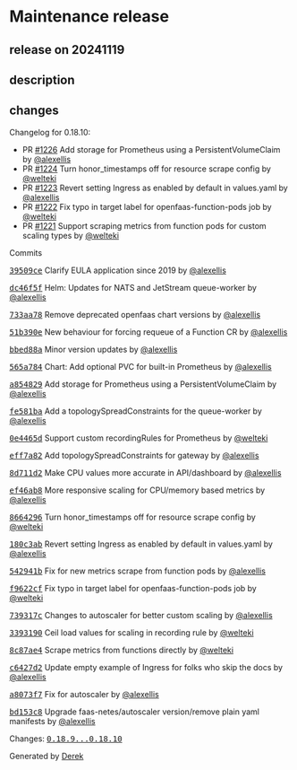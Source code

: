 # Maintenance release

## release on 20241119
## description
## changes
Changelog for 0.18.10:

* PR <a class="issue-link js-issue-link" data-error-text="Failed to load title" data-id="2495000373" data-permission-text="Title is private" data-url="https://github.com/openfaas/faas-netes/issues/1226" data-hovercard-type="pull_request" data-hovercard-url="/openfaas/faas-netes/pull/1226/hovercard" href="https://github.com/openfaas/faas-netes/pull/1226">#1226</a> Add storage for Prometheus using a PersistentVolumeClaim by <a class="user-mention notranslate" data-hovercard-type="user" data-hovercard-url="/users/alexellis/hovercard" data-octo-click="hovercard-link-click" data-octo-dimensions="link_type:self" href="https://github.com/alexellis">@alexellis</a>
* PR <a class="issue-link js-issue-link" data-error-text="Failed to load title" data-id="2482964064" data-permission-text="Title is private" data-url="https://github.com/openfaas/faas-netes/issues/1224" data-hovercard-type="pull_request" data-hovercard-url="/openfaas/faas-netes/pull/1224/hovercard" href="https://github.com/openfaas/faas-netes/pull/1224">#1224</a> Turn honor_timestamps off for resource scrape config by <a class="user-mention notranslate" data-hovercard-type="user" data-hovercard-url="/users/welteki/hovercard" data-octo-click="hovercard-link-click" data-octo-dimensions="link_type:self" href="https://github.com/welteki">@welteki</a>
* PR <a class="issue-link js-issue-link" data-error-text="Failed to load title" data-id="2481130142" data-permission-text="Title is private" data-url="https://github.com/openfaas/faas-netes/issues/1223" data-hovercard-type="pull_request" data-hovercard-url="/openfaas/faas-netes/pull/1223/hovercard" href="https://github.com/openfaas/faas-netes/pull/1223">#1223</a> Revert setting Ingress as enabled by default in values.yaml by <a class="user-mention notranslate" data-hovercard-type="user" data-hovercard-url="/users/alexellis/hovercard" data-octo-click="hovercard-link-click" data-octo-dimensions="link_type:self" href="https://github.com/alexellis">@alexellis</a>
* PR <a class="issue-link js-issue-link" data-error-text="Failed to load title" data-id="2480094965" data-permission-text="Title is private" data-url="https://github.com/openfaas/faas-netes/issues/1222" data-hovercard-type="pull_request" data-hovercard-url="/openfaas/faas-netes/pull/1222/hovercard" href="https://github.com/openfaas/faas-netes/pull/1222">#1222</a> Fix typo in target label for openfaas-function-pods job by <a class="user-mention notranslate" data-hovercard-type="user" data-hovercard-url="/users/welteki/hovercard" data-octo-click="hovercard-link-click" data-octo-dimensions="link_type:self" href="https://github.com/welteki">@welteki</a>
* PR <a class="issue-link js-issue-link" data-error-text="Failed to load title" data-id="2477890840" data-permission-text="Title is private" data-url="https://github.com/openfaas/faas-netes/issues/1221" data-hovercard-type="pull_request" data-hovercard-url="/openfaas/faas-netes/pull/1221/hovercard" href="https://github.com/openfaas/faas-netes/pull/1221">#1221</a> Support scraping metrics from function pods for custom scaling types by <a class="user-mention notranslate" data-hovercard-type="user" data-hovercard-url="/users/welteki/hovercard" data-octo-click="hovercard-link-click" data-octo-dimensions="link_type:self" href="https://github.com/welteki">@welteki</a>

Commits  

<a class="commit-link" data-hovercard-type="commit" data-hovercard-url="https://github.com/openfaas/faas-netes/commit/39509ced6d6d2039e3f166ccaa3c88c7e1787f98/hovercard" href="https://github.com/openfaas/faas-netes/commit/39509ced6d6d2039e3f166ccaa3c88c7e1787f98"><tt>39509ce</tt></a> Clarify EULA application since 2019 by <a class="user-mention notranslate" data-hovercard-type="user" data-hovercard-url="/users/alexellis/hovercard" data-octo-click="hovercard-link-click" data-octo-dimensions="link_type:self" href="https://github.com/alexellis">@alexellis</a>  

<a class="commit-link" data-hovercard-type="commit" data-hovercard-url="https://github.com/openfaas/faas-netes/commit/dc46f5f9f1a4b0cbecf7cc221dc6d66e88d0a0df/hovercard" href="https://github.com/openfaas/faas-netes/commit/dc46f5f9f1a4b0cbecf7cc221dc6d66e88d0a0df"><tt>dc46f5f</tt></a> Helm: Updates for NATS and JetStream queue-worker by <a class="user-mention notranslate" data-hovercard-type="user" data-hovercard-url="/users/alexellis/hovercard" data-octo-click="hovercard-link-click" data-octo-dimensions="link_type:self" href="https://github.com/alexellis">@alexellis</a>  

<a class="commit-link" data-hovercard-type="commit" data-hovercard-url="https://github.com/openfaas/faas-netes/commit/733aa789aadee3b735e3399903ccc4b75a3f0f52/hovercard" href="https://github.com/openfaas/faas-netes/commit/733aa789aadee3b735e3399903ccc4b75a3f0f52"><tt>733aa78</tt></a> Remove deprecated openfaas chart versions by <a class="user-mention notranslate" data-hovercard-type="user" data-hovercard-url="/users/alexellis/hovercard" data-octo-click="hovercard-link-click" data-octo-dimensions="link_type:self" href="https://github.com/alexellis">@alexellis</a>  

<a class="commit-link" data-hovercard-type="commit" data-hovercard-url="https://github.com/openfaas/faas-netes/commit/51b390ee1da12188e20ed042e05c6f9a37994596/hovercard" href="https://github.com/openfaas/faas-netes/commit/51b390ee1da12188e20ed042e05c6f9a37994596"><tt>51b390e</tt></a> New behaviour for forcing requeue of a Function CR by <a class="user-mention notranslate" data-hovercard-type="user" data-hovercard-url="/users/alexellis/hovercard" data-octo-click="hovercard-link-click" data-octo-dimensions="link_type:self" href="https://github.com/alexellis">@alexellis</a>  

<a class="commit-link" data-hovercard-type="commit" data-hovercard-url="https://github.com/openfaas/faas-netes/commit/bbed88a5f25e132b2fa697bc20419919bd5f765e/hovercard" href="https://github.com/openfaas/faas-netes/commit/bbed88a5f25e132b2fa697bc20419919bd5f765e"><tt>bbed88a</tt></a> Minor version updates by <a class="user-mention notranslate" data-hovercard-type="user" data-hovercard-url="/users/alexellis/hovercard" data-octo-click="hovercard-link-click" data-octo-dimensions="link_type:self" href="https://github.com/alexellis">@alexellis</a>  

<a class="commit-link" data-hovercard-type="commit" data-hovercard-url="https://github.com/openfaas/faas-netes/commit/565a7849964369a0186a5e43888afc7b60c233fb/hovercard" href="https://github.com/openfaas/faas-netes/commit/565a7849964369a0186a5e43888afc7b60c233fb"><tt>565a784</tt></a> Chart: Add optional PVC for built-in Prometheus by <a class="user-mention notranslate" data-hovercard-type="user" data-hovercard-url="/users/alexellis/hovercard" data-octo-click="hovercard-link-click" data-octo-dimensions="link_type:self" href="https://github.com/alexellis">@alexellis</a>  

<a class="commit-link" data-hovercard-type="commit" data-hovercard-url="https://github.com/openfaas/faas-netes/commit/a8548297fefc92891b09b0674366877f0833993b/hovercard" href="https://github.com/openfaas/faas-netes/commit/a8548297fefc92891b09b0674366877f0833993b"><tt>a854829</tt></a> Add storage for Prometheus using a PersistentVolumeClaim by <a class="user-mention notranslate" data-hovercard-type="user" data-hovercard-url="/users/alexellis/hovercard" data-octo-click="hovercard-link-click" data-octo-dimensions="link_type:self" href="https://github.com/alexellis">@alexellis</a>  

<a class="commit-link" data-hovercard-type="commit" data-hovercard-url="https://github.com/openfaas/faas-netes/commit/fe581bacf477490dc81500d01566c60bef18b43d/hovercard" href="https://github.com/openfaas/faas-netes/commit/fe581bacf477490dc81500d01566c60bef18b43d"><tt>fe581ba</tt></a> Add a topologySpreadConstraints for the queue-worker by <a class="user-mention notranslate" data-hovercard-type="user" data-hovercard-url="/users/alexellis/hovercard" data-octo-click="hovercard-link-click" data-octo-dimensions="link_type:self" href="https://github.com/alexellis">@alexellis</a>  

<a class="commit-link" data-hovercard-type="commit" data-hovercard-url="https://github.com/openfaas/faas-netes/commit/0e4465dde67137a394839ba8748642eb908a3e76/hovercard" href="https://github.com/openfaas/faas-netes/commit/0e4465dde67137a394839ba8748642eb908a3e76"><tt>0e4465d</tt></a> Support custom recordingRules for Prometheus by <a class="user-mention notranslate" data-hovercard-type="user" data-hovercard-url="/users/welteki/hovercard" data-octo-click="hovercard-link-click" data-octo-dimensions="link_type:self" href="https://github.com/welteki">@welteki</a>  

<a class="commit-link" data-hovercard-type="commit" data-hovercard-url="https://github.com/openfaas/faas-netes/commit/eff7a8297fdf703107435f043f7010e1692ffdc8/hovercard" href="https://github.com/openfaas/faas-netes/commit/eff7a8297fdf703107435f043f7010e1692ffdc8"><tt>eff7a82</tt></a> Add topologySpreadConstraints for gateway by <a class="user-mention notranslate" data-hovercard-type="user" data-hovercard-url="/users/alexellis/hovercard" data-octo-click="hovercard-link-click" data-octo-dimensions="link_type:self" href="https://github.com/alexellis">@alexellis</a>  

<a class="commit-link" data-hovercard-type="commit" data-hovercard-url="https://github.com/openfaas/faas-netes/commit/8d711d22213a9cce792fecdfdbb80b94653e9a6a/hovercard" href="https://github.com/openfaas/faas-netes/commit/8d711d22213a9cce792fecdfdbb80b94653e9a6a"><tt>8d711d2</tt></a> Make CPU values more accurate in API/dashboard by <a class="user-mention notranslate" data-hovercard-type="user" data-hovercard-url="/users/alexellis/hovercard" data-octo-click="hovercard-link-click" data-octo-dimensions="link_type:self" href="https://github.com/alexellis">@alexellis</a>  

<a class="commit-link" data-hovercard-type="commit" data-hovercard-url="https://github.com/openfaas/faas-netes/commit/ef46ab8293a0417b07532a0eb1713c44840f1860/hovercard" href="https://github.com/openfaas/faas-netes/commit/ef46ab8293a0417b07532a0eb1713c44840f1860"><tt>ef46ab8</tt></a> More responsive scaling for CPU/memory based metrics by <a class="user-mention notranslate" data-hovercard-type="user" data-hovercard-url="/users/alexellis/hovercard" data-octo-click="hovercard-link-click" data-octo-dimensions="link_type:self" href="https://github.com/alexellis">@alexellis</a>  

<a class="commit-link" data-hovercard-type="commit" data-hovercard-url="https://github.com/openfaas/faas-netes/commit/8664296affa74fb6dd40f7b34a01dab1b2384e88/hovercard" href="https://github.com/openfaas/faas-netes/commit/8664296affa74fb6dd40f7b34a01dab1b2384e88"><tt>8664296</tt></a> Turn honor_timestamps off for resource scrape config by <a class="user-mention notranslate" data-hovercard-type="user" data-hovercard-url="/users/welteki/hovercard" data-octo-click="hovercard-link-click" data-octo-dimensions="link_type:self" href="https://github.com/welteki">@welteki</a>  

<a class="commit-link" data-hovercard-type="commit" data-hovercard-url="https://github.com/openfaas/faas-netes/commit/180c3aba18f93ebf607e858aceb6d98d289d6a8f/hovercard" href="https://github.com/openfaas/faas-netes/commit/180c3aba18f93ebf607e858aceb6d98d289d6a8f"><tt>180c3ab</tt></a> Revert setting Ingress as enabled by default in values.yaml by <a class="user-mention notranslate" data-hovercard-type="user" data-hovercard-url="/users/alexellis/hovercard" data-octo-click="hovercard-link-click" data-octo-dimensions="link_type:self" href="https://github.com/alexellis">@alexellis</a>  

<a class="commit-link" data-hovercard-type="commit" data-hovercard-url="https://github.com/openfaas/faas-netes/commit/542941b7f27622832d639ec552ee967eb43eca4e/hovercard" href="https://github.com/openfaas/faas-netes/commit/542941b7f27622832d639ec552ee967eb43eca4e"><tt>542941b</tt></a> Fix for new metrics scrape from function pods by <a class="user-mention notranslate" data-hovercard-type="user" data-hovercard-url="/users/alexellis/hovercard" data-octo-click="hovercard-link-click" data-octo-dimensions="link_type:self" href="https://github.com/alexellis">@alexellis</a>  

<a class="commit-link" data-hovercard-type="commit" data-hovercard-url="https://github.com/openfaas/faas-netes/commit/f9622cfa9dd3d7a945855727cea7997ec9f24e5b/hovercard" href="https://github.com/openfaas/faas-netes/commit/f9622cfa9dd3d7a945855727cea7997ec9f24e5b"><tt>f9622cf</tt></a> Fix typo in target label for openfaas-function-pods job by <a class="user-mention notranslate" data-hovercard-type="user" data-hovercard-url="/users/welteki/hovercard" data-octo-click="hovercard-link-click" data-octo-dimensions="link_type:self" href="https://github.com/welteki">@welteki</a>  

<a class="commit-link" data-hovercard-type="commit" data-hovercard-url="https://github.com/openfaas/faas-netes/commit/739317cab50975c7c892b0c94c1138353c4bc0f5/hovercard" href="https://github.com/openfaas/faas-netes/commit/739317cab50975c7c892b0c94c1138353c4bc0f5"><tt>739317c</tt></a> Changes to autoscaler for better custom scaling by <a class="user-mention notranslate" data-hovercard-type="user" data-hovercard-url="/users/alexellis/hovercard" data-octo-click="hovercard-link-click" data-octo-dimensions="link_type:self" href="https://github.com/alexellis">@alexellis</a>  

<a class="commit-link" data-hovercard-type="commit" data-hovercard-url="https://github.com/openfaas/faas-netes/commit/3393190867c017097ddd1c9690d0e68733adccd5/hovercard" href="https://github.com/openfaas/faas-netes/commit/3393190867c017097ddd1c9690d0e68733adccd5"><tt>3393190</tt></a> Ceil load values for scaling in recording rule by <a class="user-mention notranslate" data-hovercard-type="user" data-hovercard-url="/users/welteki/hovercard" data-octo-click="hovercard-link-click" data-octo-dimensions="link_type:self" href="https://github.com/welteki">@welteki</a>  

<a class="commit-link" data-hovercard-type="commit" data-hovercard-url="https://github.com/openfaas/faas-netes/commit/8c87ae4742f8693238c8c076c6bef5cc75b86d30/hovercard" href="https://github.com/openfaas/faas-netes/commit/8c87ae4742f8693238c8c076c6bef5cc75b86d30"><tt>8c87ae4</tt></a> Scrape metrics from functions directly by <a class="user-mention notranslate" data-hovercard-type="user" data-hovercard-url="/users/welteki/hovercard" data-octo-click="hovercard-link-click" data-octo-dimensions="link_type:self" href="https://github.com/welteki">@welteki</a>  

<a class="commit-link" data-hovercard-type="commit" data-hovercard-url="https://github.com/openfaas/faas-netes/commit/c6427d2529b2dac60f0774f0c23a897431093a09/hovercard" href="https://github.com/openfaas/faas-netes/commit/c6427d2529b2dac60f0774f0c23a897431093a09"><tt>c6427d2</tt></a> Update empty example of Ingress for folks who skip the docs by <a class="user-mention notranslate" data-hovercard-type="user" data-hovercard-url="/users/alexellis/hovercard" data-octo-click="hovercard-link-click" data-octo-dimensions="link_type:self" href="https://github.com/alexellis">@alexellis</a>  

<a class="commit-link" data-hovercard-type="commit" data-hovercard-url="https://github.com/openfaas/faas-netes/commit/a8073f79906d66427238be18f35c611db57f103e/hovercard" href="https://github.com/openfaas/faas-netes/commit/a8073f79906d66427238be18f35c611db57f103e"><tt>a8073f7</tt></a> Fix for autoscaler by <a class="user-mention notranslate" data-hovercard-type="user" data-hovercard-url="/users/alexellis/hovercard" data-octo-click="hovercard-link-click" data-octo-dimensions="link_type:self" href="https://github.com/alexellis">@alexellis</a>  

<a class="commit-link" data-hovercard-type="commit" data-hovercard-url="https://github.com/openfaas/faas-netes/commit/bd153c8c6872b33bd1a3460815a836aec5889ac5/hovercard" href="https://github.com/openfaas/faas-netes/commit/bd153c8c6872b33bd1a3460815a836aec5889ac5"><tt>bd153c8</tt></a> Upgrade faas-netes/autoscaler version/remove plain yaml manifests by <a class="user-mention notranslate" data-hovercard-type="user" data-hovercard-url="/users/alexellis/hovercard" data-octo-click="hovercard-link-click" data-octo-dimensions="link_type:self" href="https://github.com/alexellis">@alexellis</a>

Changes: <a class="commit-link" href="https://github.com/openfaas/faas-netes/compare/0.18.9...0.18.10"><tt>0.18.9...0.18.10</tt></a>

Generated by <a href="https://github.com/alexellis/derek/">Derek</a>

